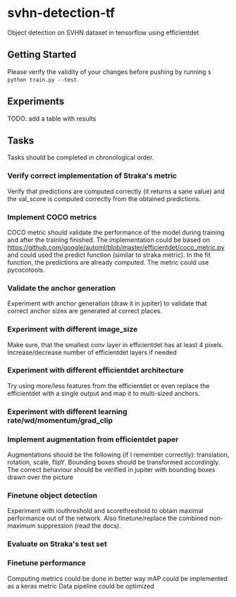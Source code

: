 # svhn-detection-tf
Object detection on SVHN dataset in tensorflow using efficientdet

## Getting Started
Please verify the validity of your changes before pushing by running `$ python train.py --test`.

## Experiments
TODO: add a table with results

## Tasks
Tasks should be completed in chronological order.

### Verify correct implementation of Straka's metric
Verify that predictions are computed correctly (it returns a sane value) and the val_score is computed correctly from the obtained predictions.

### Implement COCO metrics
COCO metric should validate the performance of the model during training and after the training finished. The implementation could be based on https://github.com/google/automl/blob/master/efficientdet/coco_metric.py and could used the predict function (similar to straka metric). In the fit function, the predictions are already computed. The metric could use pycocotools.

### Validate the anchor generation
Experiment with anchor generation (draw it in jupiter) to validate that correct anchor sizes are generated at correct places.

### Experiment with different image_size
Make sure, that the smallest conv layer in efficientdet has at least 4 pixels. Increase/decrease number of efficientdet layers if needed

### Experiment with different efficientdet architecture
Try using more/less features from the efficientdet or even replace the efficientdet with a single output and map it to multi-sized anchors.

### Experiment with different learning rate/wd/momentum/grad_clip

### Implement augmentation from efficientdet paper
Augmentations should be the following (if I remember correctly): translation, rotation, scale, flipY. Bounding boxes should be transformed accordingly. The correct behaviour should be verified in jupiter with bounding boxes drawn over the picture

### Finetune object detection
Experiment with iouthreshold and scorethreshold to obtain maximal performance out of the network. Also finetune/replace the combined non-maximum suppression (read the docs).

### Evaluate on Straka's test set

### Finetune performance
Computing metrics could be done in better way
mAP could be implemented as a keras metric
Data pipeline could be optimized
